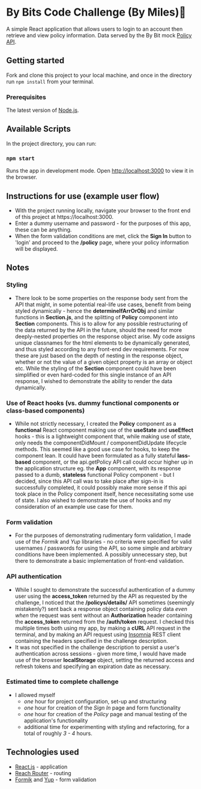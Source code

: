 # By Bits Code Challenge (By Miles)🚗

A simple React application that allows users to login to an account then retrieve and view policy information. Data served by the By Bit mock [Policy API](https://api.bybits.co.uk/).

## Getting started

Fork and clone this project to your local machine, and once in the directory run `npm install` from your terminal.

### Prerequisites

The latest version of [Node.js](https://nodejs.org/).

## Available Scripts

In the project directory, you can run:

### `npm start`

Runs the app in development mode. Open [http://localhost:3000](http://localhost:3000) to view it in the browser.

## Instructions for use (example user flow)

* With the project running locally, navigate your browser to the front end of this project at https://localhost:3000.
* Enter a dummy username and password - for the purposes of this app, these can be anything.
* When the form validation conditions are met, click the **Sign In** button to 'login' and proceed to the **/policy** page, where your policy information will be displayed.

## Notes

### Styling
* There look to be some properties on the response body sent from the API that might, in some potential real-life use cases, benefit from being styled dynamically - hence the **determineIfArrOrObj** and similar functions in **Section.js**, and the splitting of **Policy** component into **Section** components. This is to allow for any possible restructuring of the data returned by the API in the future, should the need for more deeply-nested properties on the response object arise. My code assigns unique classnames for the html elements to be dynamically generated, and thus styled according to any front-end dev requirements. For now these are just based on the depth of nesting in the response object, whether or not the value of a given object property is an array or object etc. While the styling of the **Section** component could have been simplified or even hard-coded for this single instance of an API response, I wished to demonstrate the ability to render the data dynamically.

### Use of React hooks (vs. dummy functional components or class-based components)
* While not strictly necessary, I created the **Policy** component as a **functional** React component making use of the **useState** and **useEffect** hooks - this is a lightweight component that, while making use of state, only needs the componentDidMount / componentDidUpdate lifecycle methods. This seemed like a good use case for hooks, to keep the component lean. It could have been formulated as a fully stateful **lass-based** component, or the api.getPolicy API call could occur higher up in the application structure eg. the **App** component, with its response passed to a dumb, **stateless** functional Policy component - but I decided, since this API call was to take place after sign-in is successfully completed, it could possibly make more sense if this api took place in the Policy component itself, hence necessitating some use of state. I also wished to demonstrate the use of hooks and my consideration of an example use case for them.

### Form validation
* For the purposes of demonstrating rudimentary form validation, I made use of the *Formik* and *Yup* libraries - no criteria were specified for valid usernames / passwords for using the API, so some simple and arbitrary conditions have been implemented. A possibly unnecessary step, but there to demonstrate a basic implementation of front-end validation.

### API authentication
* While I sought to demonstrate the successful authentication of a dummy user using the **access_token** returned by the API as requested by the challenge, I noticed that the **/policys/details/** API sometimes (seemingly mistakenly?) sent back a response object containing policy data _even when_ the request was sent without an **Authorization** header containing the **access_token** returned from the **/auth/token** request. I checked this multiple times both using my app, by making a **cURL** API request in the terminal, and by making an API request using [Insomnia](https://insomnia.rest) REST client containing the headers specified in the challenge description.
* It was not specified in the challenge description to persist a user's authentication across sessions - given more time, I would have made use of the browser **localStorage** object, setting the returned access and refresh tokens and specifying an expiration date as necessary.

### Estimated time to complete challenge
* I allowed myself 
  - *one* hour for project configuration, set-up and structuring
  - *one* hour for creation of the *Sign In* page and form functionality
  - *one* hour for creation of the *Policy* page and manual testing of the application's functionality
  - additional time for experimenting with styling and refactoring, for a total of roughly *3 - 4* hours.

## Technologies used
* [React.js](https://reactjs.org/) - application
* [Reach Router](https://reach.tech/router/) - routing
* [Formik](https://formik.org/) and [Yup](https://www.npmjs.com/package/yup) - form validation
